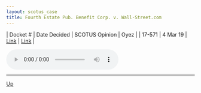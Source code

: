 ```yaml
---
layout: scotus_case
title: Fourth Estate Pub. Benefit Corp. v. Wall-Street.com
---
```


| Docket # | Date Decided | SCOTUS Opinion | Oyez |
| 17-571 | 4 Mar 19 | [Link](https://www.supremecourt.gov/opinions/18pdf/586us2r19_jglo.pdf) | [Link](https://www.oyez.org/cases/2018/17-571) |

<audio controls>
   <source src='./resources/17-571.mp3' type='audio/mpeg'>
</audio>

<object data='./resources/17-571.pdf' type='application/pdf'></object>

---

[Up](./README.md)